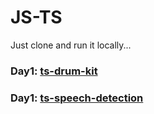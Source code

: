 # JS-TS
Just clone and run it locally...

### Day1: [ts-drum-kit](https://github.com/hellosumitg/JS-TS/tree/main/ts-drum-kit)
### Day1: [ts-speech-detection](https://github.com/hellosumitg/JS-TS/tree/main/ts-speech-detection)
